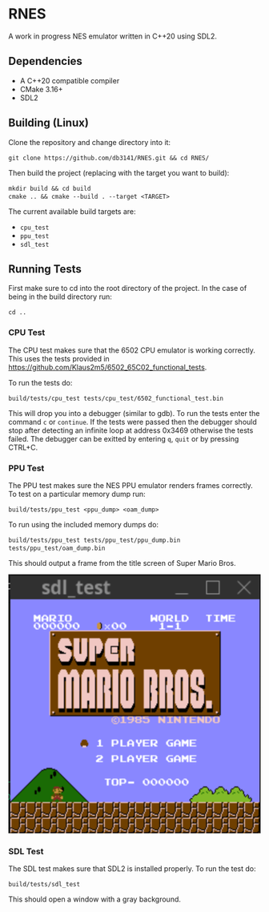 # RNES
A work in progress NES emulator written in C++20 using SDL2.

## Dependencies
- A C++20 compatible compiler
- CMake 3.16+
- SDL2

## Building (Linux)
Clone the repository and change directory into it:
```
git clone https://github.com/db3141/RNES.git && cd RNES/
```

Then build the project (replacing <TARGET> with the target you want to build):
```
mkdir build && cd build
cmake .. && cmake --build . --target <TARGET>
```
The current available build targets are:
- ```cpu_test```
- ```ppu_test```
- ```sdl_test```
  
## Running Tests
First make sure to cd into the root directory of the project. In the case of being in the build directory run:
```
cd ..
```
  
### CPU Test
The CPU test makes sure that the 6502 CPU emulator is working correctly. This uses the tests provided in https://github.com/Klaus2m5/6502_65C02_functional_tests.
  
To run the tests do:
```
build/tests/cpu_test tests/cpu_test/6502_functional_test.bin
```
This will drop you into a debugger (similar to gdb). To run the tests enter the command ```c``` or ```continue```. If the tests were passed then the debugger should stop after detecting an infinite loop at address 0x3469 otherwise the tests failed. The debugger can be exitted by entering ```q```, ```quit``` or by pressing CTRL+C.
  
### PPU Test
The PPU test makes sure the NES PPU emulator renders frames correctly. To test on a particular memory dump run:
```
build/tests/ppu_test <ppu_dump> <oam_dump>
```
  
To run using the included memory dumps do:
  
```
build/tests/ppu_test tests/ppu_test/ppu_dump.bin tests/ppu_test/oam_dump.bin
```
  
This should output a frame from the title screen of Super Mario Bros.
  
![alt text](https://raw.githubusercontent.com/db3141/RNES/master/screenshots/ppu_test.png)
  
### SDL Test
The SDL test makes sure that SDL2 is installed properly. To run the test do:
```
build/tests/sdl_test
```

This should open a window with a gray background.
